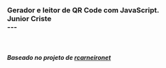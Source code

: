 <h3>Gerador e leitor de QR Code com JavaScript.
<br/>Junior Criste
<br/>---</h3>
<br/><h5>Baseado no projeto de <a href="https://github.com/rcarneironet/qrcode-js">rcarneironet</a></h5>